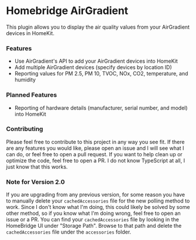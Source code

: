 # Homebridge AirGradient

This plugin allows you to display the air quality values from your AirGradient devices in HomeKit.

### Features

 - Use AirGradient's API to add your AirGradient devices into HomeKit
 - Add multiple AirGradient devices (specify devices by location ID)
 - Reporting values for PM 2.5, PM 10, TVOC, NOx, CO2, temperature, and humidity

### Planned Features

 - Reporting of hardware details (manufacturer, serial number, and model) into HomeKit

### Contributing

Please feel free to contribute to this project in any way you see fit. If there are any features you would like, please open an issue and I will see what I can do, or feel free to open a pull request. If you want to help clean up or optimize the code, feel free to open a PR. I do not know TypeScript at all, I just know that this works.

### Note for Version 2.0

If you are upgrading from any previous version, for some reason you have to manually delete your `cachedAccessories` file for the new polling method to work. Since I don't know what I'm doing, this could likely be solved by some other method, so if you know what I'm doing wrong, feel free to open an issue or a PR. You can find your `cachedAccessories` file by looking in the HomeBridge UI under "Storage Path". Browse to that path and delete the `cachedAccessories` file under the `accessories` folder.

